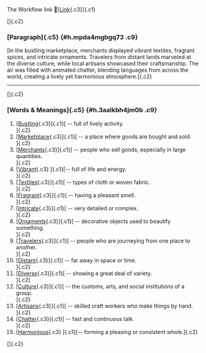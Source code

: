 The Workflow link
👏[[Link](https://www.google.com/url?q=http://www.google.com&sa=D&source=editors&ust=1756110153021422&usg=AOvVaw0ZV7jcyT4nZPQX_mT6nw7q){.c3}]{.c1}

[]{.c2}

### [Paragraph]{.c5} {#h.mpda4mgbgq73 .c9}

[In the bustling marketplace, merchants displayed vibrant textiles,
fragrant spices, and intricate ornaments. Travelers from distant lands
marveled at the diverse culture, while local artisans showcased their
craftsmanship. The air was filled with animated chatter, blending
languages from across the world, creating a lively yet harmonious
atmosphere.]{.c2}

------------------------------------------------------------------------

[]{.c2}

### [Words & Meanings]{.c5} {#h.3aalkbh4jm0b .c9}

1.  [[Bustling](https://www.google.com/url?q=http://www.google.com&sa=D&source=editors&ust=1756110153022648&usg=AOvVaw0V2a46Nmd_VOLunVz2MgHV){.c3}]{.c1}[ --
    full of lively activity.\
    ]{.c2}
2.  [[Marketplace](https://www.google.com/url?q=http://www.google.com&sa=D&source=editors&ust=1756110153022873&usg=AOvVaw2sQjr7A_zjoKRkqxWlmsgX){.c3}]{.c1}[ --
    a place where goods are bought and sold.\
    ]{.c2}
3.  [[Merchants](https://www.google.com/url?q=http://www.google.com&sa=D&source=editors&ust=1756110153023049&usg=AOvVaw1xbLC5YNb_1gs823GC9DtP){.c3}]{.c1}[ --
    people who sell goods, especially in large quantities.\
    ]{.c2}
4.  [[Vibrant](https://www.google.com/url?q=http://www.google.com&sa=D&source=editors&ust=1756110153023208&usg=AOvVaw2JN8gXUjXdyyM5lD8CHeHk){.c3}
    ]{.c1}[-- full of life and energy.\
    ]{.c2}
5.  [[Textiles](https://www.google.com/url?q=http://www.google.com&sa=D&source=editors&ust=1756110153023336&usg=AOvVaw3SSNM1b2pEsnwuuzXELUJa){.c3}]{.c1}[ --
    types of cloth or woven fabric.\
    ]{.c2}
6.  [[Fragrant](https://www.google.com/url?q=http://www.google.com&sa=D&source=editors&ust=1756110153023523&usg=AOvVaw0QPdeeQ-OJ4U0NVF9vDG8c){.c3}]{.c1}[ --
    having a pleasant smell.\
    ]{.c2}
7.  [[Intricate](https://www.google.com/url?q=http://www.google.com&sa=D&source=editors&ust=1756110153023657&usg=AOvVaw07MXngfogD30ZvNQp_aj87){.c3}]{.c1}[ --
    very detailed or complex.\
    ]{.c2}
8.  [[Ornaments](https://www.google.com/url?q=http://www.google.com&sa=D&source=editors&ust=1756110153023811&usg=AOvVaw12yREIK0l3pJsVS5_ds_17){.c3}]{.c1}[ --
    decorative objects used to beautify something.\
    ]{.c2}
9.  [[Travelers](https://www.google.com/url?q=http://www.google.com&sa=D&source=editors&ust=1756110153023960&usg=AOvVaw3fa5y-6HSq4T6EUM3SWma_){.c3}]{.c1}[ --
    people who are journeying from one place to another.\
    ]{.c2}
10. [[Distant](https://www.google.com/url?q=http://www.google.com&sa=D&source=editors&ust=1756110153024106&usg=AOvVaw1HJcehCk93hTylKiuiq1P8){.c3}]{.c1}[ --
    far away in space or time.\
    ]{.c2}
11. [[Diverse](https://www.google.com/url?q=http://www.google.com&sa=D&source=editors&ust=1756110153024245&usg=AOvVaw2YNbXdkqnTcZxmN7ZzhcEV){.c3}]{.c1}[ --
    showing a great deal of variety.\
    ]{.c2}
12. [[Culture](https://www.google.com/url?q=http://www.google.com&sa=D&source=editors&ust=1756110153024369&usg=AOvVaw0BzsTdqXwN7b4z57BIhR94){.c3}]{.c1}[ --
    the customs, arts, and social institutions of a group.\
    ]{.c2}
13. [[Artisans](https://www.google.com/url?q=http://www.google.com&sa=D&source=editors&ust=1756110153024536&usg=AOvVaw1obAG43nU7pEo50SFtqeF9){.c3}]{.c1}[ --
    skilled craft workers who make things by hand.\
    ]{.c2}
14. [[Chatter](https://www.google.com/url?q=http://www.google.com&sa=D&source=editors&ust=1756110153024672&usg=AOvVaw3PfAJ-fpR6_cbtBAz-fQ_Y){.c3}]{.c1}[ --
    fast and continuous talk.\
    ]{.c2}
15. [[Harmonious](https://www.google.com/url?q=http://www.google.com&sa=D&source=editors&ust=1756110153024789&usg=AOvVaw0Ty2JsoEt1z6Y13YS4LSfm){.c3}
    ]{.c1}[-- forming a pleasing or consistent whole.]{.c2}

[]{.c2}
